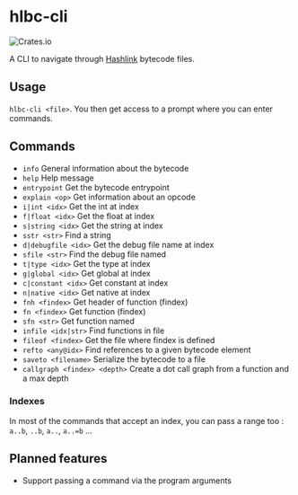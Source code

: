 # hlbc-cli

![Crates.io](https://img.shields.io/crates/v/hlbc-cli?label=hlbc-cli)

A CLI to navigate through [Hashlink](https://hashlink.haxe.org/) bytecode files.

## Usage

`hlbc-cli <file>`. You then get access to a prompt where you can enter commands.

## Commands

- `info` General information about the bytecode
- `help` Help message
- `entrypoint` Get the bytecode entrypoint
- `explain <op>` Get information about an opcode
- `i|int <idx>` Get the int at index
- `f|float <idx>` Get the float at index
- `s|string <idx>` Get the string at index
- `sstr <str>` Find a string
- `d|debugfile <idx>` Get the debug file name at index
- `sfile <str>` Find the debug file named
- `t|type <idx>` Get the type at index
- `g|global <idx>` Get global at index
- `c|constant <idx>` Get constant at index
- `n|native <idx>` Get native at index
- `fnh <findex>` Get header of function (findex)
- `fn <findex>` Get function (findex)
- `sfn <str>` Get function named
- `infile <idx|str>` Find functions in file
- `fileof <findex>` Get the file where findex is defined
- `refto <any@idx>` Find references to a given bytecode element
- `saveto <filename>` Serialize the bytecode to a file
- `callgraph <findex> <depth>` Create a dot call graph from a function and a max depth

### Indexes

In most of the commands that accept an index, you can pass a range too : `a..b`, `..b`, `a..`, `a..=b` ...

## Planned features

- Support passing a command via the program arguments
